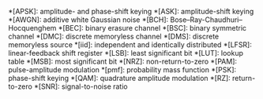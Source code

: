 *[APSK]: amplitude- and phase-shift keying
*[ASK]: amplitude-shift keying
*[AWGN]: additive white Gaussian noise
*[BCH]: Bose–Ray-Chaudhuri–Hocquenghem
*[BEC]: binary erasure channel
*[BSC]: binary symmetric channel
*[DMC]: discrete memoryless channel
*[DMS]: discrete memoryless source
*[iid]: independent and identically distributed
*[LFSR]: linear-feedback shift register
*[LSB]: least significant bit
*[LUT]: lookup table
*[MSB]: most significant bit
*[NRZ]: non-return-to-zero
*[PAM]: pulse-amplitude modulation
*[pmf]: probability mass function
*[PSK]: phase-shift keying
*[QAM]: quadrature amplitude modulation
*[RZ]: return-to-zero
*[SNR]: signal-to-noise ratio
